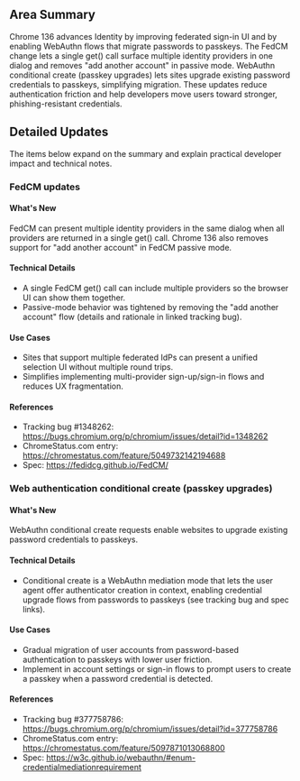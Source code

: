## Area Summary

Chrome 136 advances Identity by improving federated sign-in UI and by enabling WebAuthn flows that migrate passwords to passkeys. The FedCM change lets a single get() call surface multiple identity providers in one dialog and removes "add another account" in passive mode. WebAuthn conditional create (passkey upgrades) lets sites upgrade existing password credentials to passkeys, simplifying migration. These updates reduce authentication friction and help developers move users toward stronger, phishing-resistant credentials.

## Detailed Updates

The items below expand on the summary and explain practical developer impact and technical notes.

### FedCM updates

#### What's New
FedCM can present multiple identity providers in the same dialog when all providers are returned in a single get() call. Chrome 136 also removes support for "add another account" in FedCM passive mode.

#### Technical Details
- A single FedCM get() call can include multiple providers so the browser UI can show them together.
- Passive-mode behavior was tightened by removing the "add another account" flow (details and rationale in linked tracking bug).

#### Use Cases
- Sites that support multiple federated IdPs can present a unified selection UI without multiple round trips.
- Simplifies implementing multi-provider sign-up/sign-in flows and reduces UX fragmentation.

#### References
- Tracking bug #1348262: https://bugs.chromium.org/p/chromium/issues/detail?id=1348262
- ChromeStatus.com entry: https://chromestatus.com/feature/5049732142194688
- Spec: https://fedidcg.github.io/FedCM/

### Web authentication conditional create (passkey upgrades)

#### What's New
WebAuthn conditional create requests enable websites to upgrade existing password credentials to passkeys.

#### Technical Details
- Conditional create is a WebAuthn mediation mode that lets the user agent offer authenticator creation in context, enabling credential upgrade flows from passwords to passkeys (see tracking bug and spec links).

#### Use Cases
- Gradual migration of user accounts from password-based authentication to passkeys with lower user friction.
- Implement in account settings or sign-in flows to prompt users to create a passkey when a password credential is detected.

#### References
- Tracking bug #377758786: https://bugs.chromium.org/p/chromium/issues/detail?id=377758786
- ChromeStatus.com entry: https://chromestatus.com/feature/5097871013068800
- Spec: https://w3c.github.io/webauthn/#enum-credentialmediationrequirement